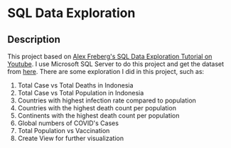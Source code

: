 # SQL Data Exploration

## Description
This project based on [Alex Freberg's SQL Data Exploration Tutorial on Youtube](https://youtu.be/qfyynHBFOsM). I use Microsoft SQL Server to do this project and get the dataset from [here](https://ourworldindata.org/covid-deaths). There are some exploration I did in this project, such as:

1. Total Case vs Total Deaths in Indonesia
2. Total Case vs Total Population in Indonesia
3. Countries with highest infection rate compared to population
4. Countries with the highest death count per population
5. Continents with the highest death count per population
6. Global numbers of COVID's Cases
7. Total Population vs Vaccination
8. Create View for further visualization



